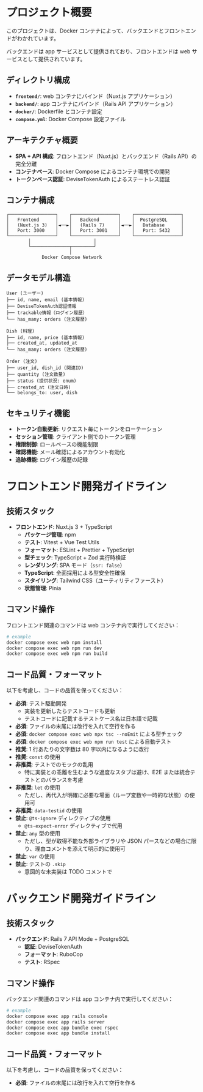 # プロジェクト概要

このプロジェクトは、Docker コンテナによって、バックエンドとフロントエンドがわかれています。

バックエンドは app サービスとして提供されており、フロントエンドは web サービスとして提供されています。

## ディレクトリ構成

- **`frontend/`**: web コンテナにバインド（Nuxt.js アプリケーション）
- **`backend/`**: app コンテナにバインド（Rails API アプリケーション）
- **`docker/`**: Dockerfile とコンテナ設定
- **`compose.yml`**: Docker Compose 設定ファイル

## アーキテクチャ概要

- **SPA + API 構成**: フロントエンド（Nuxt.js）とバックエンド（Rails API）の完全分離
- **コンテナベース**: Docker Compose によるコンテナ環境での開発
- **トークンベース認証**: DeviseTokenAuth によるステートレス認証

## コンテナ構成

```
┌─────────────────┐    ┌─────────────────┐    ┌─────────────────┐
│   Frontend      │    │   Backend       │    │  PostgreSQL     │
│   (Nuxt.js 3)   │◄──►│   (Rails 7)     │◄──►│   Database      │
│   Port: 3000    │    │   Port: 3001    │    │   Port: 5432    │
└─────────────────┘    └─────────────────┘    └─────────────────┘
        │                       │
        └──────────────┬────────┘
                       │
             Docker Compose Network
```

## データモデル構造

```
User (ユーザー)
├── id, name, email (基本情報)
├── DeviseTokenAuth認証情報
├── trackable情報（ログイン履歴）
└── has_many: orders (注文履歴)

Dish (料理)
├── id, name, price (基本情報)
├── created_at, updated_at
└── has_many: orders (注文履歴)

Order (注文)
├── user_id, dish_id (関連ID)
├── quantity (注文数量)
├── status (提供状況: enum)
├── created_at (注文日時)
└── belongs_to: user, dish
```

## セキュリティ機能

- **トークン自動更新**: リクエスト毎にトークンをローテーション
- **セッション管理**: クライアント側でのトークン管理
- **権限制御**: ロールベースの機能制限
- **確認機能**: メール確認によるアカウント有効化
- **追跡機能**: ログイン履歴の記録

# フロントエンド開発ガイドライン

## 技術スタック

- **フロントエンド**: Nuxt.js 3 + TypeScript
  - **パッケージ管理**: npm
  - **テスト**: Vitest + Vue Test Utils
  - **フォーマット**: ESLint + Prettier + TypeScript
  - **型チェック**: TypeScript + Zod 実行時検証
  - **レンダリング**: SPA モード（`ssr: false`）
  - **TypeScript**: 全面採用による型安全性確保
  - **スタイリング**: Tailwind CSS（ユーティリティファースト）
  - **状態管理**: Pinia

## コマンド操作

フロントエンド関連のコマンドは web コンテナ内で実行してください：

```bash
# example
docker compose exec web npm install
docker compose exec web npm run dev
docker compose exec web npm run build
```

## コード品質・フォーマット

以下を考慮し、コードの品質を保ってください：

- **必須**: テスト駆動開発
  - 実装を更新したらテストコードも更新
  - テストコードに記載するテストケース名は日本語で記載
- **必須**: ファイルの末尾には改行を入れて空行を作る
- **必須**: `docker compose exec web npx tsc --noEmit` による型チェック
- **必須**: `docker compose exec web npm run test` による自動テスト
- **推奨**: 1 行あたりの文字数は 80 字以内になるように改行
- **推奨**: `const` の使用
- **非推奨**: テストでのモックの乱用
  - 特に実装との乖離を生むような過度なスタブは避け、E2E または統合テストとのバランスを考慮
- **非推奨**: `let` の使用
  - ただし、再代入が明確に必要な場面（ループ変数や一時的な状態）の使用可
- **非推奨**: `data-testid` の使用
- **禁止**: `@ts-ignore` ディレクティブの使用
  - `@ts-expect-error` ディレクティブで代用
- **禁止**: `any` 型の使用
  - ただし、型が取得不能な外部ライブラリや JSON パースなどの場合に限り、理由コメントを添えて明示的に使用可
- **禁止**: `var` の使用
- **禁止**: テストの `.skip`
  - 意図的な未実装は TODO コメントで

# バックエンド開発ガイドライン

## 技術スタック

- **バックエンド**: Rails 7 API Mode + PostgreSQL
  - **認証**: DeviseTokenAuth
  - **フォーマット**: RuboCop
  - **テスト**: RSpec

## コマンド操作

バックエンド関連のコマンドは app コンテナ内で実行してください：

```bash
# example
docker compose exec app rails console
docker compose exec app rails server
docker compose exec app bundle exec rspec
docker compose exec app bundle install
```

## コード品質・フォーマット

以下を考慮し、コードの品質を保ってください：

- **必須**: ファイルの末尾には改行を入れて空行を作る
